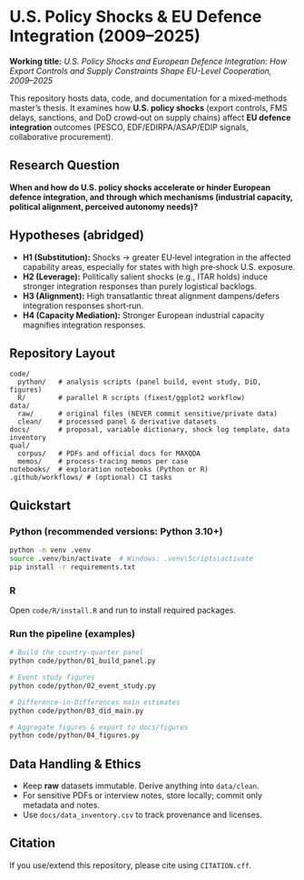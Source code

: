 # U.S. Policy Shocks & EU Defence Integration (2009–2025)

**Working title:** *U.S. Policy Shocks and European Defence Integration: How Export Controls and Supply Constraints Shape EU-Level Cooperation, 2009–2025*

This repository hosts data, code, and documentation for a mixed‑methods master’s thesis.
It examines how **U.S. policy shocks** (export controls, FMS delays, sanctions, and DoD crowd‑out on supply chains) affect **EU defence integration** outcomes (PESCO, EDF/EDIRPA/ASAP/EDIP signals, collaborative procurement).

## Research Question
**When and how do U.S. policy shocks accelerate or hinder European defence integration, and through which mechanisms (industrial capacity, political alignment, perceived autonomy needs)?**

## Hypotheses (abridged)
- **H1 (Substitution):** Shocks → greater EU‑level integration in the affected capability areas, especially for states with high pre‑shock U.S. exposure.
- **H2 (Leverage):** Politically salient shocks (e.g., ITAR holds) induce stronger integration responses than purely logistical backlogs.
- **H3 (Alignment):** High transatlantic threat alignment dampens/defers integration responses short‑run.
- **H4 (Capacity Mediation):** Stronger European industrial capacity magnifies integration responses.

## Repository Layout
```
code/
  python/   # analysis scripts (panel build, event study, DiD, figures)
  R/        # parallel R scripts (fixest/ggplot2 workflow)
data/
  raw/      # original files (NEVER commit sensitive/private data)
  clean/    # processed panel & derivative datasets
docs/       # proposal, variable dictionary, shock log template, data inventory
qual/
  corpus/   # PDFs and official docs for MAXQDA
  memos/    # process-tracing memos per case
notebooks/  # exploration notebooks (Python or R)
.github/workflows/ # (optional) CI tasks
```

## Quickstart

### Python (recommended versions: Python 3.10+)
```bash
python -m venv .venv
source .venv/bin/activate  # Windows: .venv\Scripts\activate
pip install -r requirements.txt
```

### R
Open `code/R/install.R` and run to install required packages.

### Run the pipeline (examples)
```bash
# Build the country-quarter panel
python code/python/01_build_panel.py

# Event study figures
python code/python/02_event_study.py

# Difference-in-Differences main estimates
python code/python/03_did_main.py

# Aggregate figures & export to docs/figures
python code/python/04_figures.py
```

## Data Handling & Ethics
- Keep **raw** datasets immutable. Derive anything into `data/clean`.
- For sensitive PDFs or interview notes, store locally; commit only metadata and notes.
- Use `docs/data_inventory.csv` to track provenance and licenses.

## Citation
If you use/extend this repository, please cite using `CITATION.cff`.
